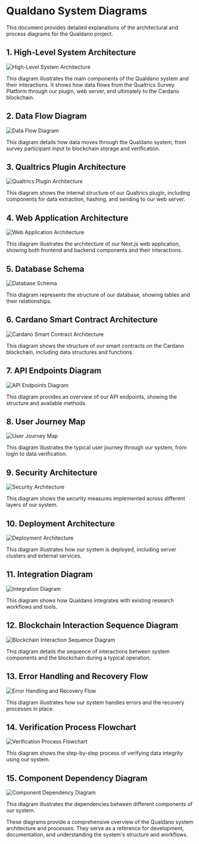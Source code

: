 # Qualdano System Diagrams

This document provides detailed explanations of the architectural and process diagrams for the Qualdano project.

## 1. High-Level System Architecture
![High-Level System Architecture](/diagrams/I01.png)

This diagram illustrates the main components of the Qualdano system and their interactions. It shows how data flows from the Qualtrics Survey Platform through our plugin, web server, and ultimately to the Cardano blockchain.

## 2. Data Flow Diagram
![Data Flow Diagram](/diagrams/I02.png)

This diagram details how data moves through the Qualdano system, from survey participant input to blockchain storage and verification.

## 3. Qualtrics Plugin Architecture
![Qualtrics Plugin Architecture](/diagrams/I03.png)

This diagram shows the internal structure of our Qualtrics plugin, including components for data extraction, hashing, and sending to our web server.

## 4. Web Application Architecture
![Web Application Architecture](/diagrams/I04.png)

This diagram illustrates the architecture of our Next.js web application, showing both frontend and backend components and their interactions.

## 5. Database Schema
![Database Schema](/diagrams/I05.png)

This diagram represents the structure of our database, showing tables and their relationships.

## 6. Cardano Smart Contract Architecture
![Cardano Smart Contract Architecture](/diagrams/I06.png)

This diagram shows the structure of our smart contracts on the Cardano blockchain, including data structures and functions.

## 7. API Endpoints Diagram
![API Endpoints Diagram](/diagrams/I07.png)

This diagram provides an overview of our API endpoints, showing the structure and available methods.

## 8. User Journey Map
![User Journey Map](/diagrams/I08.png)

This diagram illustrates the typical user journey through our system, from login to data verification.

## 9. Security Architecture
![Security Architecture](/diagrams/I09.png)

This diagram shows the security measures implemented across different layers of our system.

## 10. Deployment Architecture
![Deployment Architecture](/diagrams/I10.png)

This diagram illustrates how our system is deployed, including server clusters and external services.

## 11. Integration Diagram
![Integration Diagram](/diagrams/I11.png)

This diagram shows how Qualdano integrates with existing research workflows and tools.

## 12. Blockchain Interaction Sequence Diagram
![Blockchain Interaction Sequence Diagram](/diagrams/I12.png)

This diagram details the sequence of interactions between system components and the blockchain during a typical operation.

## 13. Error Handling and Recovery Flow
![Error Handling and Recovery Flow](/diagrams/I13.png)

This diagram illustrates how our system handles errors and the recovery processes in place.

## 14. Verification Process Flowchart
![Verification Process Flowchart](/diagrams/I14.png)

This diagram shows the step-by-step process of verifying data integrity using our system.

## 15. Component Dependency Diagram
![Component Dependency Diagram](/diagrams/I15.png)

This diagram illustrates the dependencies between different components of our system.

These diagrams provide a comprehensive overview of the Qualdano system architecture and processes. They serve as a reference for development, documentation, and understanding the system's structure and workflows.

